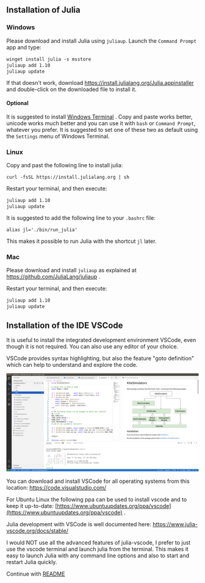 ## Installation of Julia

### Windows
Please download and install Julia using `juliaup`. Launch the `Command Prompt` app and type:

```
winget install julia -s msstore
juliaup add 1.10
juliaup update
```
If that doesn't work, download https://install.julialang.org/Julia.appinstaller and double-click on
the downloaded file to install it.

#### Optional
It is suggested to install [Windows Terminal](https://learn.microsoft.com/en-us/windows/terminal/install) . Copy and paste works better, unicode works much better and you can use it with `bash` or `Command Prompt`, whatever you prefer. It is suggested to set one of these two as default using the `Settings` menu of Windows Terminal.

### Linux

Copy and past the following line to install julia:
```
curl -fsSL https://install.julialang.org | sh
```
Restart your terminal, and then execute:
```
juliaup add 1.10
juliaup update
```

It is suggested to add the following line to your ```.bashrc``` file:
```
alias jl='./bin/run_julia'
```
This makes it possible to run Julia with the shortcut `jl` later.

### Mac
Please download and install `juliaup` as explained at https://github.com/JuliaLang/juliaup .

Restart your terminal, and then execute:
```
juliaup add 1.10
juliaup update
```

## Installation of the IDE VSCode
It is useful to install the integrated development environment VSCode, even though it is not
required. You can also use any editor of your choice. 

VSCode provides syntax highlighting, but also the feature "goto definition" which can help to understand
and explore the code. 

<p align="center"><img src="vscode.png" width="600" /></p>

You can download and install VSCode for all operating systems from this location: https://code.visualstudio.com/

For Ubuntu Linux the following ppa can be used to install vscode and to keep it up-to-date: [https://www.ubuntuupdates.org/ppa/vscode](https://www.ubuntuupdates.org/ppa/vscode) .

Julia development with VSCode is well documented here: https://www.julia-vscode.org/docs/stable/

I would NOT use all the advanced features of julia-vscode, I prefer to just use the vscode terminal and launch julia
from the terminal. This makes it easy to launch Julia with any command line options and also to start
and restart Julia quickly.

Continue with [README](../README.md)
